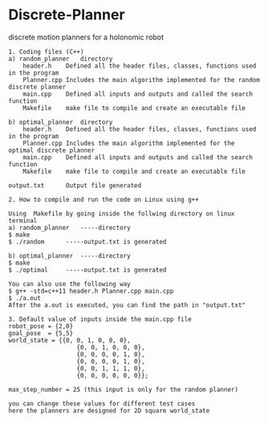 # Discrete-Planner
discrete motion planners for a holonomic robot

	1. Coding files (C++)
	a) random_planner	directory
		header.h	Defined all the header files, classes, functions used in the program
		Planner.cpp	Includes the main algorithm implemented for the random discrete planner
		main.cpp	Defined all inputs and outputs and called the search function
		Makefile	make file to compile and create an executable file
	
	b) optimal_planner	directory
		header.h	Defined all the header files, classes, functions used in the program
		Planner.cpp	Includes the main algorithm implemented for the optimal discrete planner
		main.cpp	Defined all inputs and outputs and called the search function
		Makefile	make file to compile and create an executable file

	output.txt 		Output file generated

	2. How to compile and run the code on Linux using g++

	Using  Makefile by going inside the follwing directory on linux terminal
	a) random_planner 	-----directory
	$ make
	$ ./random		-----output.txt is generated
	
	b) optimal_planner	-----directory
	$ make
	$ ./optimal		-----output.txt is generated

	You can also use the following way
	$ g++ -std=c++11 header.h Planner.cpp main.cpp
	$ ./a.out
	After the a.out is executed, you can find the path in "output.txt"

	3. Default value of inputs inside the main.cpp file
	robot_pose = {2,0}
	goal_pose  = {5,5}
	world_state = {{0, 0, 1, 0, 0, 0},
                       {0, 0, 1, 0, 0, 0},
                       {0, 0, 0, 0, 1, 0},
                       {0, 0, 0, 0, 1, 0},
                       {0, 0, 1, 1, 1, 0},
                       {0, 0, 0, 0, 0, 0}};

	max_step_number = 25 (this input is only for the random planner)
	
	you can change these values for different test cases
	here the planners are designed for 2D square world_state
